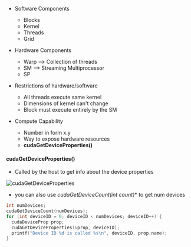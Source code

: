 * Software Components
  * Blocks
  * Kernel
  * Threads
  * Grid
* Hardware Components
  * Warp --> Collection of threads
  * SM --> Streaming Multiprocessor
  * SP

* Restrictions of hardware/software
  * All threads execute same kernel
  * Dimensions of kernel can't change
  * Block must execute entirely by the SM
* Compute Capability
  * Number in form x.y
  * Way to expose hardware resources
  * **cudaGetDeviceProperties()**

#### cudaGetDeviceProperties()
* Called by the host to get info about the device properties

![cudaGetDeviceProperties](cuda_structure.png)

* you can also use **cudaGetDeviceCount(int* count)** to get num devices

```c
int numDevices;
cudaGetDeviceCount(numDevices);
for (int deviceID = 0; deviceID < numDevices; deviceID++) {
  cudaDeviceProp prop;
  cudaGetDeviceProperties(&prop, deviceID);
  printf("Device ID %d is called %s\n", deviceID, prop.name);
}
```




